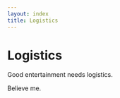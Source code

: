 ```yaml
---
layout: index
title: Logistics
---
```


# Logistics

Good entertainment needs logistics.

Believe me.

